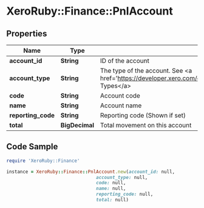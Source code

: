# XeroRuby::Finance::PnlAccount

## Properties

Name | Type | Description | Notes
------------ | ------------- | ------------- | -------------
**account_id** | **String** | ID of the account | [optional] 
**account_type** | **String** | The type of the account. See &lt;a href&#x3D;&#39;https://developer.xero.com/documentation/api/types#AccountTypes&#39;&gt;Account Types&lt;/a&gt; | [optional] 
**code** | **String** | Account code | [optional] 
**name** | **String** | Account name | [optional] 
**reporting_code** | **String** | Reporting code (Shown if set) | [optional] 
**total** | **BigDecimal** | Total movement on this account | [optional] 

## Code Sample

```ruby
require 'XeroRuby::Finance'

instance = XeroRuby::Finance::PnlAccount.new(account_id: null,
                                 account_type: null,
                                 code: null,
                                 name: null,
                                 reporting_code: null,
                                 total: null)
```


